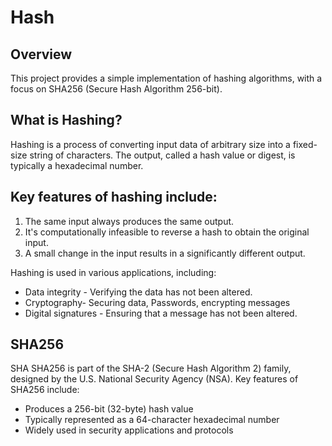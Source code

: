 # Hash

## Overview

This project provides a simple implementation of hashing algorithms, with a focus on SHA256 (Secure Hash Algorithm 256-bit).

## What is Hashing?

Hashing is a process of converting input data of arbitrary size into a fixed-size string of characters. The output, called a hash value or digest, is typically a hexadecimal number.

## Key features of hashing include:

1. The same input always produces the same output.
2. It's computationally infeasible to reverse a hash to obtain the original input.
3. A small change in the input results in a significantly different output.

Hashing is used in various applications, including:

- Data integrity - Verifying the data has not been altered.
- Cryptography- Securing data, Passwords, encrypting messages
- Digital signatures - Ensuring that a message has not been altered.

## SHA256

SHA
SHA256 is part of the SHA-2 (Secure Hash Algorithm 2) family, designed by the U.S. National Security Agency (NSA). Key features of SHA256 include:

- Produces a 256-bit (32-byte) hash value
- Typically represented as a 64-character hexadecimal number
- Widely used in security applications and protocols
